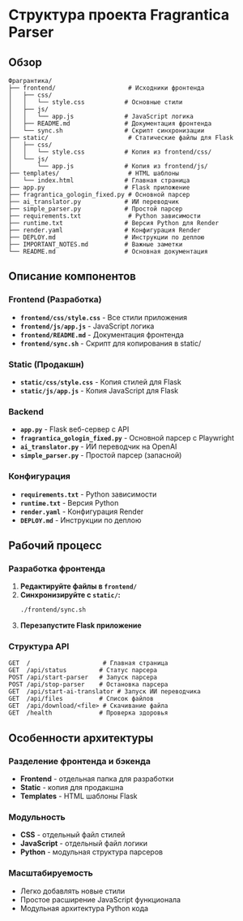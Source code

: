 # Структура проекта Fragrantica Parser

## Обзор

```
Фрагрантика/
├── frontend/                    # Исходники фронтенда
│   ├── css/
│   │   └── style.css           # Основные стили
│   ├── js/
│   │   └── app.js              # JavaScript логика
│   ├── README.md               # Документация фронтенда
│   └── sync.sh                 # Скрипт синхронизации
├── static/                      # Статические файлы для Flask
│   ├── css/
│   │   └── style.css           # Копия из frontend/css/
│   └── js/
│       └── app.js              # Копия из frontend/js/
├── templates/                   # HTML шаблоны
│   └── index.html              # Главная страница
├── app.py                      # Flask приложение
├── fragrantica_gologin_fixed.py # Основной парсер
├── ai_translator.py            # ИИ переводчик
├── simple_parser.py            # Простой парсер
├── requirements.txt             # Python зависимости
├── runtime.txt                 # Версия Python для Render
├── render.yaml                 # Конфигурация Render
├── DEPLOY.md                   # Инструкции по деплою
├── IMPORTANT_NOTES.md          # Важные заметки
└── README.md                   # Основная документация
```

## Описание компонентов

### Frontend (Разработка)
- **`frontend/css/style.css`** - Все стили приложения
- **`frontend/js/app.js`** - JavaScript логика
- **`frontend/README.md`** - Документация фронтенда
- **`frontend/sync.sh`** - Скрипт для копирования в static/

### Static (Продакшн)
- **`static/css/style.css`** - Копия стилей для Flask
- **`static/js/app.js`** - Копия JavaScript для Flask

### Backend
- **`app.py`** - Flask веб-сервер с API
- **`fragrantica_gologin_fixed.py`** - Основной парсер с Playwright
- **`ai_translator.py`** - ИИ переводчик на OpenAI
- **`simple_parser.py`** - Простой парсер (запасной)

### Конфигурация
- **`requirements.txt`** - Python зависимости
- **`runtime.txt`** - Версия Python
- **`render.yaml`** - Конфигурация Render
- **`DEPLOY.md`** - Инструкции по деплою

## Рабочий процесс

### Разработка фронтенда

1. **Редактируйте файлы в `frontend/`**
2. **Синхронизируйте с `static/`:**
   ```bash
   ./frontend/sync.sh
   ```
3. **Перезапустите Flask приложение**

### Структура API

```
GET  /                    # Главная страница
GET  /api/status         # Статус парсера
POST /api/start-parser   # Запуск парсера
POST /api/stop-parser    # Остановка парсера
GET  /api/start-ai-translator # Запуск ИИ переводчика
GET  /api/files          # Список файлов
GET  /api/download/<file> # Скачивание файла
GET  /health             # Проверка здоровья
```

## Особенности архитектуры

### Разделение фронтенда и бэкенда
- **Frontend** - отдельная папка для разработки
- **Static** - копия для продакшна
- **Templates** - HTML шаблоны Flask

### Модульность
- **CSS** - отдельный файл стилей
- **JavaScript** - отдельный файл логики
- **Python** - модульная структура парсеров

### Масштабируемость
- Легко добавлять новые стили
- Простое расширение JavaScript функционала
- Модульная архитектура Python кода 